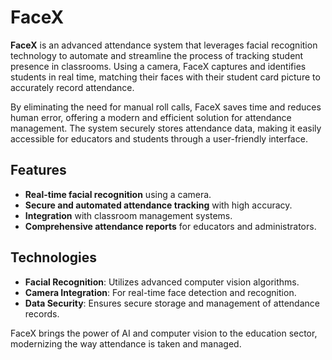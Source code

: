 # FaceX

**FaceX** is an advanced attendance system that leverages facial recognition technology to automate and streamline the process of tracking student presence in classrooms. Using a camera, FaceX captures and identifies students in real time, matching their faces with their student card picture to accurately record attendance.

By eliminating the need for manual roll calls, FaceX saves time and reduces human error, offering a modern and efficient solution for attendance management. The system securely stores attendance data, making it easily accessible for educators and students through a user-friendly interface.

## Features

- **Real-time facial recognition** using a camera.
- **Secure and automated attendance tracking** with high accuracy.
- **Integration** with classroom management systems.
- **Comprehensive attendance reports** for educators and administrators.

## Technologies

- **Facial Recognition**: Utilizes advanced computer vision algorithms.
- **Camera Integration**: For real-time face detection and recognition.
- **Data Security**: Ensures secure storage and management of attendance records.

FaceX brings the power of AI and computer vision to the education sector, modernizing the way attendance is taken and managed.
